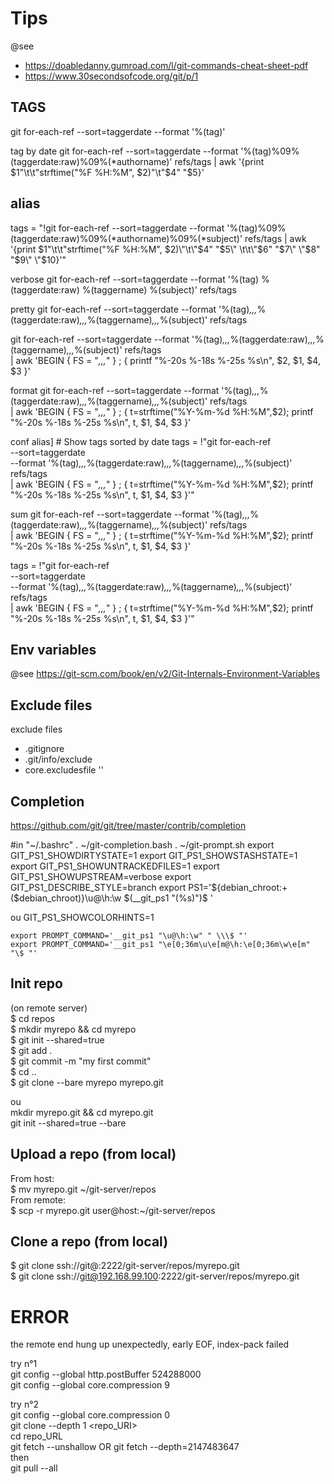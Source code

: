 # Tips

@see
- https://doabledanny.gumroad.com/l/git-commands-cheat-sheet-pdf
- https://www.30secondsofcode.org/git/p/1

TAGS
---
git for-each-ref --sort=taggerdate --format '%(tag)'

tag by date
git for-each-ref --sort=taggerdate --format '%(tag)%09%(taggerdate:raw)%09%(*authorname)' refs/tags | awk '{print $1"\t\t"strftime("%F  %H:%M", $2)"\t"$4" "$5}'

alias
---
  tags = "!git for-each-ref --sort=taggerdate --format '%(tag)%09%(taggerdate:raw)%09%(*authorname)%09%(*subject)' refs/tags | awk '{print $1\"\t\t\"strftime(\"%F  %H:%M\", $2)\"\t\"$4\" \"$5\"  \t\t\"$6\" \"$7\" \"$8\" \"$9\" \"$10}'"

verbose
git for-each-ref --sort=taggerdate --format '%(tag) %(taggerdate:raw) %(taggername) %(subject)' refs/tags

pretty
git for-each-ref --sort=taggerdate --format '%(tag)_,,,_%(taggerdate:raw)_,,,_%(taggername)_,,,_%(subject)' refs/tags

git for-each-ref --sort=taggerdate --format '%(tag)_,,,_%(taggerdate:raw)_,,,_%(taggername)_,,,_%(subject)' refs/tags \
  | awk 'BEGIN { FS = "_,,,_"  } ; { printf "%-20s %-18s %-25s %s\n", $2, $1, $4, $3  }'

format
git for-each-ref --sort=taggerdate --format '%(tag)_,,,_%(taggerdate:raw)_,,,_%(taggername)_,,,_%(subject)' refs/tags \
  | awk 'BEGIN { FS = "_,,,_"  } ; { t=strftime("%Y-%m-%d  %H:%M",$2); printf "%-20s %-18s %-25s %s\n", t, $1, $4, $3  }'

conf
alias]
    # Show tags sorted by date
    tags = !"git for-each-ref \
        --sort=taggerdate \
        --format '%(tag)_,,,_%(taggerdate:raw)_,,,_%(taggername)_,,,_%(subject)' refs/tags \
        | awk 'BEGIN { FS = \"_,,,_\"  } ; { t=strftime(\"%Y-%m-%d  %H:%M\",$2); printf \"%-20s %-18s %-25s %s\\n\", t, $1, $4, $3  }'"

sum
git for-each-ref --sort=taggerdate --format '%(tag)_,,,_%(taggerdate:raw)_,,,_%(taggername)_,,,_%(subject)' refs/tags \
  | awk 'BEGIN { FS = "_,,,_"  } ; { t=strftime("%Y-%m-%d  %H:%M",$2); printf "%-20s %-18s %-25s %s\n", t, $1, $4, $3  }'

tags = !"git for-each-ref \
    --sort=taggerdate \
    --format '%(tag)_,,,_%(taggerdate:raw)_,,,_%(taggername)_,,,_%(subject)' refs/tags \
    | awk 'BEGIN { FS = \"_,,,_\"  } ; { t=strftime(\"%Y-%m-%d  %H:%M\",$2); printf \"%-20s %-18s %-25s %s\\n\", t, $1, $4, $3  }'"

Env variables
---
@see https://git-scm.com/book/en/v2/Git-Internals-Environment-Variables  

Exclude files
---
exclude files  
- .gitignore
- .git/info/exclude
- core.excludesfile '<file>'
  
Completion
---
https://github.com/git/git/tree/master/contrib/completion

#in "~/.bashrc"
. ~/git-completion.bash
. ~/git-prompt.sh
export GIT_PS1_SHOWDIRTYSTATE=1
export GIT_PS1_SHOWSTASHSTATE=1
export GIT_PS1_SHOWUNTRACKEDFILES=1
export GIT_PS1_SHOWUPSTREAM=verbose
export GIT_PS1_DESCRIBE_STYLE=branch
export PS1='${debian_chroot:+($debian_chroot)}\u@\h:\w $(__git_ps1 "(%s)")\$ '

ou
GIT_PS1_SHOWCOLORHINTS=1
```
export PROMPT_COMMAND='__git_ps1 "\u@\h:\w" " \\\$ "'
export PROMPT_COMMAND='__git_ps1 "\e[0;36m\u\e[m@\h:\e[0;36m\w\e[m" "\$ "'
```

Init repo
---
(on remote server)  
$ cd repos  
$ mkdir myrepo && cd myrepo  
$ git init --shared=true  
$ git add .  
$ git commit -m "my first commit"  
$ cd ..  
$ git clone --bare myrepo myrepo.git

ou  
mkdir myrepo.git && cd myrepo.git  
git init --shared=true --bare  

Upload a repo (from local)
---
From host:  
$ mv myrepo.git ~/git-server/repos  
From remote:  
$ scp -r myrepo.git user@host:~/git-server/repos  

Clone a repo (from local)  
---
$ git clone ssh://git@<ip-docker-server>:2222/git-server/repos/myrepo.git  
$ git clone ssh://git@192.168.99.100:2222/git-server/repos/myrepo.git  

# ERROR
the remote end hung up unexpectedly, early EOF, index-pack failed

  try n°1  
git config --global http.postBuffer 524288000  
git config --global core.compression 9  

  try n°2  
git config --global core.compression 0  
git clone --depth 1 <repo_URI>  
  cd repo_URL  
git fetch --unshallow  OR git fetch --depth=2147483647  
  then  
git pull --all
